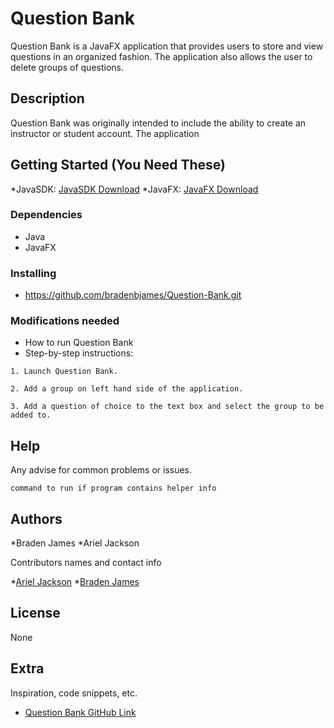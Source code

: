 # Question Bank

Question Bank is a JavaFX application that provides users to store and view questions in an organized fashion. The application also allows the user to delete groups of questions.

## Description

Question Bank was originally intended to include the ability to create an instructor or student account. The application 

## Getting Started (You Need These)
*JavaSDK: [JavaSDK Download](https://www.oracle.com/java/technologies/downloads/)
*JavaFX: [JavaFX Download](https://gluonhq.com/products/javafx/)
### Dependencies

* Java 
* JavaFX

### Installing

* https://github.com/bradenbjames/Question-Bank.git

### Modifications needed

* How to run Question Bank
* Step-by-step instructions:
```
1. Launch Question Bank.
```
```
2. Add a group on left hand side of the application.
```
```
3. Add a question of choice to the text box and select the group to be added to.
```

## Help

Any advise for common problems or issues.
```
command to run if program contains helper info
```

## Authors
*Braden James
*Ariel Jackson

Contributors names and contact info

*[Ariel Jackson](https://github.com/Jacksaj9)
*[Braden James](https://github.com/bradenbjames)

## License

None

## Extra

Inspiration, code snippets, etc.
* [Question Bank GitHub Link](https://github.com/bradenbjames/Question-Bank.git)


